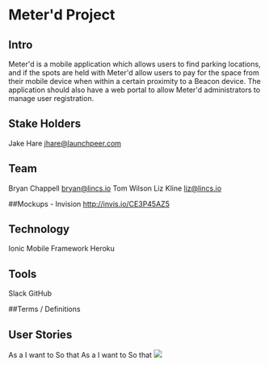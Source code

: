 # Meter'd Project

## Intro
Meter'd is a mobile application which allows users to find parking locations, and if the spots are held with Meter'd allow users to pay for the space from their mobile device when within a certain proximity to a Beacon device. The application should also have a web portal to allow Meter'd administrators to manage user registration.

## Stake Holders
Jake Hare <jhare@launchpeer.com>

## Team
Bryan Chappell <bryan@lincs.io>
Tom Wilson
Liz Kline <liz@lincs.io>

##Mockups ­- Invision
http://invis.io/CE3P45AZ5

## Technology
Ionic Mobile Framework
Heroku

## Tools
Slack
GitHub

##Terms / Definitions


## User Stories
As a
I want to
So that
As a
I want to
So that
<a href="https://zenhub.io"><img src="https://raw.githubusercontent.com/ZenHubIO/support/master/zenhub-badge.png"></a>
